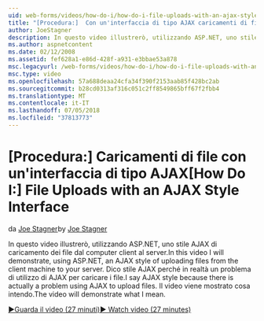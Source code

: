 ```yaml
---
uid: web-forms/videos/how-do-i/how-do-i-file-uploads-with-an-ajax-style-interface
title: "[Procedura:]  Con un'interfaccia di tipo AJAX caricamenti di file | Microsoft Docs"
author: JoeStagner
description: In questo video illustrerò, utilizzando ASP.NET, uno stile AJAX di caricamento dei file dal computer client al server. Dico stile AJAX perché è presente un...
ms.author: aspnetcontent
ms.date: 02/12/2008
ms.assetid: fef628a1-e86d-428f-a931-e3bbae53a878
msc.legacyurl: /web-forms/videos/how-do-i/how-do-i-file-uploads-with-an-ajax-style-interface
msc.type: video
ms.openlocfilehash: 57a688deaa24cfa34f390f2153aab85f428bc2ab
ms.sourcegitcommit: b28cd0313af316c051c2ff8549865bff67f2fbb4
ms.translationtype: MT
ms.contentlocale: it-IT
ms.lasthandoff: 07/05/2018
ms.locfileid: "37813773"
---
```

<a name="how-do-i--file-uploads-with-an-ajax-style-interface"></a><span data-ttu-id="3a951-104">[Procedura:]  Caricamenti di file con un'interfaccia di tipo AJAX</span><span class="sxs-lookup"><span data-stu-id="3a951-104">[How Do I:]  File Uploads with an AJAX Style Interface</span></span>
====================
<span data-ttu-id="3a951-105">da [Joe Stagner](https://github.com/JoeStagner)</span><span class="sxs-lookup"><span data-stu-id="3a951-105">by [Joe Stagner](https://github.com/JoeStagner)</span></span>

<span data-ttu-id="3a951-106">In questo video illustrerò, utilizzando ASP.NET, uno stile AJAX di caricamento dei file dal computer client al server.</span><span class="sxs-lookup"><span data-stu-id="3a951-106">In this video I will demonstrate, using ASP.NET, an AJAX style of uploading files from the client machine to your server.</span></span> <span data-ttu-id="3a951-107">Dico stile AJAX perché in realtà un problema di utilizzo di AJAX per caricare i file.</span><span class="sxs-lookup"><span data-stu-id="3a951-107">I say AJAX style because there is actually a problem using AJAX to upload files.</span></span> <span data-ttu-id="3a951-108">Il video viene mostrato cosa intendo.</span><span class="sxs-lookup"><span data-stu-id="3a951-108">The video will demonstrate what I mean.</span></span>

[<span data-ttu-id="3a951-109">&#9654;Guarda il video (27 minuti)</span><span class="sxs-lookup"><span data-stu-id="3a951-109">&#9654; Watch video (27 minutes)</span></span>](https://channel9.msdn.com/Blogs/ASP-NET-Site-Videos/how-do-i-file-uploads-with-an-ajax-style-interface)
